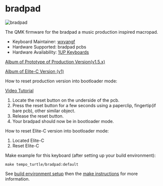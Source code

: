 # bradpad

![bradpad](https://imgur.com/1WONr4Ph.jpg)

The QMK firmware for the bradpad a music production inspired macropad.

* Keyboard Maintainer: [wxyangf](https://github.com/wxyangf)
* Hardware Supported: bradpad pcbs
* Hardware Availability: [1UP Keyboards](https://1upkeyboards.com/)

[Album of Prototype of Production Version(v1.5.x)](https://imgur.com/a/kH5ttny)

[Album of Elite-C Version (v1)](https://imgur.com/a/xjocnNo)

How to reset production version into bootloader mode:

[Video Tutorial](https://youtu.be/Bk429i4Y0E4)

  1. Locate the reset button on the underside of the pcb.
  2. Press the reset button for a few seconds using a paperclip, fingertip(if bare pcb), other similar object.
  3. Release the reset button.
  4. Your bradpad should now be in bootloader mode.
  
How to reset Elite-C version into bootloader mode:
  1. Located Elite-C
  2. Reset Elite-C

Make example for this keyboard (after setting up your build environment):

    make tempo_turtle/bradpad:default

See [build environment setup](https://docs.qmk.fm/#/getting_started_build_tools) then the [make instructions](https://docs.qmk.fm/#/getting_started_make_guide) for more information.

